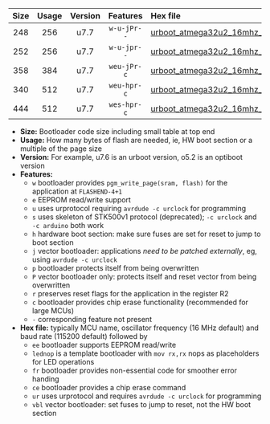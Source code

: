 |Size|Usage|Version|Features|Hex file|
|:-:|:-:|:-:|:-:|:--|
|248|256|u7.7|`w-u-jPr--`|[urboot_atmega32u2_16mhz_500000bps_lednop_ur_vbl.hex](https://raw.githubusercontent.com/stefanrueger/urboot.hex/main/mcus/atmega32u2/fcpu_16mhz/500000_bps/urboot_atmega32u2_16mhz_500000bps_lednop_ur_vbl.hex)|
|252|256|u7.7|`w-u-jpr--`|[urboot_atmega32u2_16mhz_500000bps_lednop_fr_ur_vbl.hex](https://raw.githubusercontent.com/stefanrueger/urboot.hex/main/mcus/atmega32u2/fcpu_16mhz/500000_bps/urboot_atmega32u2_16mhz_500000bps_lednop_fr_ur_vbl.hex)|
|358|384|u7.7|`weu-jPr-c`|[urboot_atmega32u2_16mhz_500000bps_ee_lednop_fr_ce_ur_vbl.hex](https://raw.githubusercontent.com/stefanrueger/urboot.hex/main/mcus/atmega32u2/fcpu_16mhz/500000_bps/urboot_atmega32u2_16mhz_500000bps_ee_lednop_fr_ce_ur_vbl.hex)|
|340|512|u7.7|`weu-hpr-c`|[urboot_atmega32u2_16mhz_500000bps_ee_lednop_fr_ce_ur.hex](https://raw.githubusercontent.com/stefanrueger/urboot.hex/main/mcus/atmega32u2/fcpu_16mhz/500000_bps/urboot_atmega32u2_16mhz_500000bps_ee_lednop_fr_ce_ur.hex)|
|444|512|u7.7|`wes-hpr-c`|[urboot_atmega32u2_16mhz_500000bps_ee_lednop_fr_ce.hex](https://raw.githubusercontent.com/stefanrueger/urboot.hex/main/mcus/atmega32u2/fcpu_16mhz/500000_bps/urboot_atmega32u2_16mhz_500000bps_ee_lednop_fr_ce.hex)|

- **Size:** Bootloader code size including small table at top end
- **Usage:** How many bytes of flash are needed, ie, HW boot section or a multiple of the page size
- **Version:** For example, u7.6 is an urboot version, o5.2 is an optiboot version
- **Features:**
  + `w` bootloader provides `pgm_write_page(sram, flash)` for the application at `FLASHEND-4+1`
  + `e` EEPROM read/write support
  + `u` uses urprotocol requiring `avrdude -c urclock` for programming
  + `s` uses skeleton of STK500v1 protocol (deprecated); `-c urclock` and `-c arduino` both work
  + `h` hardware boot section: make sure fuses are set for reset to jump to boot section
  + `j` vector bootloader: applications *need to be patched externally*, eg, using `avrdude -c urclock`
  + `p` bootloader protects itself from being overwritten
  + `P` vector bootloader only: protects itself and reset vector from being overwritten
  + `r` preserves reset flags for the application in the register R2
  + `c` bootloader provides chip erase functionality (recommended for large MCUs)
  + `-` corresponding feature not present
- **Hex file:** typically MCU name, oscillator frequency (16 MHz default) and baud rate (115200 default) followed by
  + `ee` bootloader supports EEPROM read/write
  + `lednop` is a template bootloader with `mov rx,rx` nops as placeholders for LED operations
  + `fr` bootloader provides non-essential code for smoother error handing
  + `ce` bootloader provides a chip erase command
  + `ur` uses urprotocol and requires `avrdude -c urclock` for programming
  + `vbl` vector bootloader: set fuses to jump to reset, not the HW boot section
